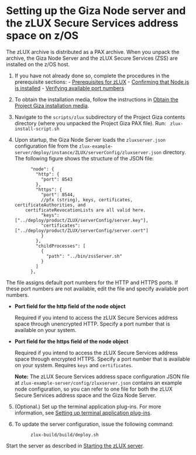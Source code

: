 # Setting up the Giza Node server and the zLUX Secure Services address space on z/OS

The zLUX archive is distributed as a PAX archive. When you unpack the archive, the Giza Node Server and the zLUX Secure Services \(ZSS\) are installed on the z/OS host.

1.   If you have not already done so, complete the procedures in the prerequisite sections: 
    -   [Prerequisites for zLUX](premvd.md)
    -   [Confirming that Node.js is installed](mvd-instconfirmnodejsinstalled.md)
    -   [Verifying available port numbers](mvd-instverifyportnumavailable.md)
 
2. To obtain the installation media, follow the instructions in [Obtain the Project Giza installation media](installing.md).
3. Navigate to the `scripts/zlux` subdirectory of the Project Giza contents directory (where you unpacked the Project Giza PAX file). Run: ` zlux-install-script.sh`
4. Upon startup, the Giza Node Server loads the `zluxserver.json` configuration file from the `zlux-example-server/deploy/instance/ZLUX/serverConfig/zluxserver.json` directory. The following figure shows the structure of the JSON file:

    ```
          "node": {
            "http": {
              "port": 8543
            },
            "https": {
              "port": 8544,
              //pfx (string), keys, certificates, certificateAuthorities, and 
        certificateRevocationLists are all valid here.
              "keys": ["../deploy/product/ZLUX/serverConfig/server.key"],
              "certificates": ["../deploy/product/ZLUX/serverConfig/server.cert"]
              }
            },
            "childProcesses": [
              {
                "path": "../bin/zssServer.sh"
              }
            ]
          },
    ```

The file assigns default port numbers for the HTTP and HTTPS ports. If these port numbers are not available, edit the file and specify available port numbers.

 -   **Port field for the http field of the node object**

     Required if you intend to access the zLUX Secure Services address space through unencrypted HTTP. Specify a port number that is available on your system.

 -   **Port field for the https field of the node object**

     Required if you intend to access the zLUX Secure Services address space through encrypted HTTPS. Specify a port number that is available on your system. Requires `keys` and `certificates`.

     **Note:** The zLUX Secure Services address space configuration JSON file at `zlux-example-server/config/zluxserver.json` contains an example node configuration, so you can refer to one file for both the zLUX Secure Services address space and the Giza Node Server.

5.  (Optional.) Set up the terminal application plug-ins. For more information, see [Setting up terminal application plug-ins](mvd-settingupterminalapps.md).    

6. To update the server configuration, issue the following command:

     ```
           zlux-build/build/deploy.sh
     ```

     
Start the server as described in [Starting the zLUX server](mvd-startzluxserver.md).
